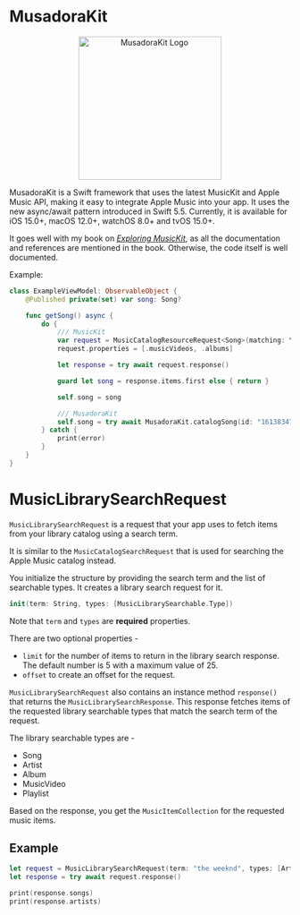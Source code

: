 # MusadoraKit

<p align="center">
  <img src= "https://github.com/rryam/MusadoraKit/blob/main/MusadoraKitIcon.png" alt="MusadoraKit Logo" width="256"/>
</p>

MusadoraKit is a Swift framework that uses the latest MusicKit and Apple Music API, making it easy to integrate Apple Music into your app. It uses the new async/await pattern introduced in Swift 5.5. Currently, it is available for iOS 15.0+, macOS 12.0+, watchOS 8.0+ and tvOS 15.0+.

It goes well with my book on [*Exploring MusicKit*](http://exploringmusickit.com), as all the documentation and references are mentioned in the book. Otherwise, the code itself is well documented.

Example: 

```swift 
class ExampleViewModel: ObservableObject {
    @Published private(set) var song: Song?

    func getSong() async {
        do {
            /// MusicKit
            var request = MusicCatalogResourceRequest<Song>(matching: \.id, equalTo: "1613834774")
            request.properties = [.musicVideos, .albums]

            let response = try await request.response()

            guard let song = response.items.first else { return }

            self.song = song

            /// MusadoraKit
            self.song = try await MusadoraKit.catalogSong(id: "1613834774", with: [.musicVideos, .albums])
        } catch {
            print(error)
        }
    }
}
```

# MusicLibrarySearchRequest

`MusicLibrarySearchRequest` is a request that your app uses to fetch items from your library catalog using a search term.

It is similar to the `MusicCatalogSearchRequest` that is used for searching the Apple Music catalog instead.

You initialize the structure by providing the search term and the list of searchable types. It creates a library search request for it.

```swift
init(term: String, types: [MusicLibrarySearchable.Type])
```

Note that `term` and `types` are **required** properties.

There are two optional properties -
- `limit` for the number of items to return in the library search response. The default number is 5 with a maximum value of 25.
- `offset` to create an offset for the request.

`MusicLibrarySearchRequest` also contains an instance method `response()` that returns the `MusicLibrarySearchResponse`. This response fetches items of the requested library searchable types that match the search term of the request.

The library searchable types are -
- Song
- Artist
- Album
- MusicVideo
- Playlist

Based on the response, you get the `MusicItemCollection` for the requested music items.

## Example

```swift
let request = MusicLibrarySearchRequest(term: "the weeknd", types: [Artist.self, Song.self])
let response = try await request.response()

print(response.songs)
print(response.artists)
```
